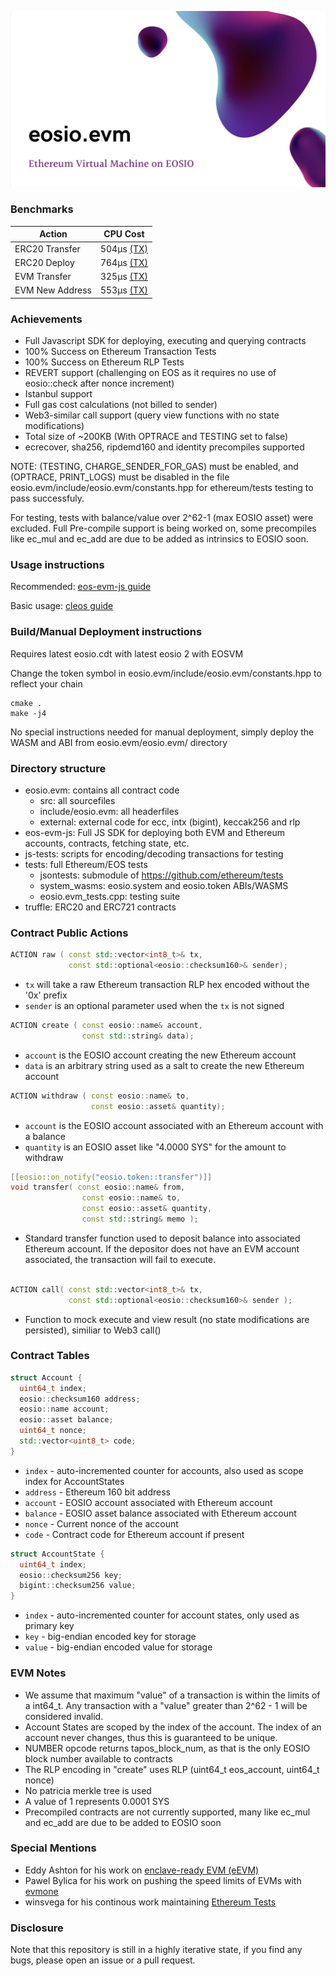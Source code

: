 [![eosio.evm](./evm.png)](#)

### Benchmarks
| Action         | CPU Cost      |
| -------------  |:-------------:|
| ERC20 Transfer | 504µs [(TX)](https://jungle.bloks.io/transaction/eb2d83e1ed04b98d1c7767acae5df174de56ee51a2bf6d1c06a8a863f9b98ca0)|
| ERC20 Deploy   | 764µs [(TX)](https://jungle.bloks.io/transaction/074f2cb4435173293243e4350a9a3faa12e5fb639780aaabb79ad68fb2c813e8)      |
| EVM Transfer   | 325µs [(TX)](https://jungle.bloks.io/transaction/640c061cbd717b08b8af1c28129be1ef7365d1810fc285313a55d44f2271e312)      |
| EVM New Address| 553µs [(TX)](https://jungle.bloks.io/transaction/876ce02ccdc7fd7338fcf9e9fea6ea9e4575211209fe29c88ec33eb63584be84)     |


### Achievements
- Full Javascript SDK for deploying, executing and querying contracts
- 100% Success on Ethereum Transaction Tests
- 100% Success on Ethereum RLP Tests
- REVERT support (challenging on EOS as it requires no use of eosio::check after nonce increment)
- Istanbul support
- Full gas cost calculations (not billed to sender)
- Web3-similar call support (query view functions with no state modifications)
- Total size of ~200KB (With OPTRACE and TESTING set to false)
- ecrecover, sha256, ripdemd160 and identity precompiles supported

NOTE: (TESTING, CHARGE_SENDER_FOR_GAS) must be enabled, and (OPTRACE, PRINT_LOGS) must be disabled in the file eosio.evm/include/eosio.evm/constants.hpp for ethereum/tests testing to pass successfuly.

For testing, tests with balance/value over 2^62-1 (max EOSIO asset) were excluded. Full Pre-compile support is being worked on, some precompiles like ec_mul and ec_add are due to be added as intrinsics to EOSIO soon.

### Usage instructions
Recommended: [eos-evm-js guide](https://github.com/jafri/eosio.evm/tree/master/eos-evm-js)

Basic usage: [cleos guide](https://github.com/jafri/eosio.evm/tree/master/CLEOS-GUIDE.md)


### Build/Manual Deployment instructions
Requires latest eosio.cdt with latest eosio 2 with EOSVM

Change the token symbol in eosio.evm/include/eosio.evm/constants.hpp to reflect your chain

```
cmake .
make -j4
```

No special instructions needed for manual deployment, simply deploy the WASM and ABI from eosio.evm/eosio.evm/ directory


### Directory structure
- eosio.evm: contains all contract code
  - src: all sourcefiles
  - include/eosio.evm: all headerfiles
  - external: external code for ecc, intx (bigint), keccak256 and rlp
- eos-evm-js: Full JS SDK for deploying both EVM and Ethereum accounts, contracts, fetching state, etc.
- js-tests: scripts for encoding/decoding transactions for testing
- tests: full Ethereum/EOS tests
  - jsontests: submodule of https://github.com/ethereum/tests
  - system_wasms: eosio.system and eosio.token ABIs/WASMS
  - eosio.evm_tests.cpp: testing suite
- truffle: ERC20 and ERC721 contracts


### Contract Public Actions
```c++
ACTION raw ( const std::vector<int8_t>& tx,
             const std::optional<eosio::checksum160>& sender);
```
- `tx` will take a raw Ethereum transaction RLP hex encoded without the '0x' prefix
- `sender` is an optional parameter used when the `tx` is not signed
&nbsp;

```c++
ACTION create ( const eosio::name& account,
                const std::string& data);
```
- `account` is the EOSIO account creating the new Ethereum account
- `data` is an arbitrary string used as a salt to create the new Ethereum account
&nbsp;

```c++
ACTION withdraw ( const eosio::name& to,
                  const eosio::asset& quantity);
```
- `account` is the EOSIO account associated with an Ethereum account with a balance
- `quantity` is an EOSIO asset like "4.0000 SYS" for the amount to withdraw
&nbsp;

```c++
[[eosio::on_notify("eosio.token::transfer")]]
void transfer( const eosio::name& from,
                const eosio::name& to,
                const eosio::asset& quantity,
                const std::string& memo );
```
- Standard transfer function used to deposit balance into associated Ethereum account. If the depositor does not have an EVM account associated, the transaction will fail to execute.
&nbsp;
```c++

ACTION call( const std::vector<int8_t>& tx,
             const std::optional<eosio::checksum160>& sender );
```
- Function to mock execute and view result (no state modifications are persisted), similiar to Web3 call()
&nbsp;


### Contract Tables
```c++
struct Account {
  uint64_t index;
  eosio::checksum160 address;
  eosio::name account;
  eosio::asset balance;
  uint64_t nonce;
  std::vector<uint8_t> code;
}
```
- `index` - auto-incremented counter for accounts, also used as scope index for AccountStates
- `address` - Ethereum 160 bit address
- `account` - EOSIO account associated with Ethereum account
- `balance` - EOSIO asset balance associated with Ethereum account
- `nonce` - Current nonce of the account
- `code` - Contract code for Ethereum account if present

```c++
struct AccountState {
  uint64_t index;
  eosio::checksum256 key;
  bigint::checksum256 value;
}
```
- `index` - auto-incremented counter for account states, only used as primary key
- `key` - big-endian encoded key for storage
- `value` - big-endian encoded value for storage


### EVM Notes
- We assume that maximum "value" of a transaction is within the limits of a int64_t. Any transaction with a "value" greater than 2^62 - 1 will be considered invalid.
- Account States are scoped by the index of the account. The index of an account never changes, thus this is guaranteed to be unique.
- NUMBER opcode returns tapos_block_num, as that is the only EOSIO block number available to contracts
- The RLP encoding in "create" uses RLP (uint64_t eos_account, uint64_t nonce)
- No patricia merkle tree is used
- A value of 1 represents 0.0001 SYS
- Precompiled contracts are not currently supported, many like ec_mul and ec_add are due to be added to EOSIO soon


### Special Mentions
- Eddy Ashton for his work on [enclave-ready EVM (eEVM)](https://github.com/microsoft/eEVM)
- Pawel Bylica for his work on pushing the speed limits of EVMs with [evmone](https://github.com/ethereum/evmone)
- winsvega for his continous work maintaining [Ethereum Tests](https://github.com/ethereum/tests)


### Disclosure
Note that this repository is still in a highly iterative state, if you find any bugs, please open an issue or a pull request.